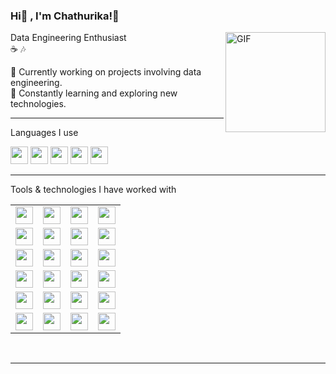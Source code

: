 ### Hi👋 , I'm Chathurika!🐧 

<img align="right" alt="GIF" height="160px" src="https://user-images.githubusercontent.com/74038190/216655818-2e7b9a31-49bf-4744-85a8-db8a2577c45c.gif" />

Data Engineering Enthusiast<br/>
☕ 🎶<br/>

🌼 Currently working on projects involving data engineering.<br/>
🔎 Constantly learning and exploring new technologies.<br/>

---

Languages I use

<img src="https://img.shields.io/badge/-Python-000000?style=flat&logo=python" height="28" />
<img src="https://img.shields.io/badge/-Java-000000?style=flat&logo=java" height="28" />
<img src="https://img.shields.io/badge/-Scala-000000?style=flat&logo=scala" height="28" />
<img src="https://img.shields.io/badge/-SQL-000000?style=flat&logo=sqlite" height="28" />
<img src="https://img.shields.io/badge/-Bash-000000?style=flat&logo=gnu-bash" height="28" />

---

Tools & technologies I have worked with

| | | | |
|---|---|---|---|
|<img src="https://img.shields.io/badge/-Hadoop-222222?style=flat&logo=apache-hadoop" height="28" />|<img src="https://img.shields.io/badge/-Spark-222222?style=flat&logo=apache-spark" height="28" />|<img src="https://img.shields.io/badge/-Hive-222222?style=flat&logo=apache-hive" height="28" />|<img src="https://img.shields.io/badge/-Airflow-222222?style=flat&logo=apache-airflow" height="28" />
|<img src="https://img.shields.io/badge/-Kafka-222222?style=flat&logo=apache-kafka" height="28" />|<img src="https://img.shields.io/badge/-Impala-222222?style=flat&logo=apache-impala" height="28" />|<img src="https://img.shields.io/badge/-Snowflake-222222?style=flat&logo=snowflake" height="28" />|<img src="https://img.shields.io/badge/-Power%20BI-222222?style=flat&logo=power-bi" height="28" />
|<img src="https://img.shields.io/badge/-MySQL-222222?style=flat&logo=mysql" height="28" />|<img src="https://img.shields.io/badge/-SQL%20Server-222222?style=flat&logo=microsoft-sql-server" height="28" />|<img src="https://img.shields.io/badge/-PostgreSQL-222222?style=flat&logo=postgresql" height="28" />|<img src="https://img.shields.io/badge/-MariaDB-222222?style=flat&logo=mariadb" height="28" />
|<img src="https://img.shields.io/badge/-MongoDB-222222?style=flat&logo=mongodb" height="28" />|<img src="https://img.shields.io/badge/-Cassandra-222222?style=flat&logo=apache-cassandra" height="28" />|<img src="https://img.shields.io/badge/-Amazon%20Web%20Services-222222?style=flat&logo=amazon-aws" height="28" />|<img src="https://img.shields.io/badge/-Azure-222222?style=flat&logo=microsoft-azure" height="28" />
|<img src="https://img.shields.io/badge/-VSCode-222222?style=flat&logo=visual-studio-code" height="28" />|<img src="https://img.shields.io/badge/-PyCharm-222222?style=flat&logo=jetbrains" height="28" />|<img src="https://img.shields.io/badge/-Visual%20Studio-222222?style=flat&logo=visual-studio" height="28" />|<img src="https://img.shields.io/badge/-RStudio-222222?style=flat&logo=rstudio" height="28" />
|<img src="https://img.shields.io/badge/-Docker-222222?style=flat&logo=docker" height="28" />|<img src="https://img.shields.io/badge/-Linux-222222?style=flat&logo=linux&logoColor=FCC624" height="28" />|<img src="https://img.shields.io/badge/-Git-222222?style=flat&logo=git&logoColor=F05032" height="28" />|<img src="https://img.shields.io/badge/-GitHub-222222?style=flat&logo=github&logoColor=181717" height="28" />
<br/>

---
